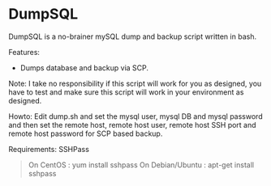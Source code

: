 DumpSQL
=======

DumpSQL is a no-brainer mySQL dump and backup script written in bash.

Features:
* Dumps database and backup via SCP.

Note:
I take no responsibility if this script will work for you as designed, you have to test and make sure this script will work in your environment as designed.

Howto:
Edit dump.sh and set the mysql user, mysql DB and mysql password and then set the remote host, remote host user, remote host SSH port and remote host password for SCP based backup.

Requirements:
SSHPass
> On CentOS : yum install sshpass
> On Debian/Ubuntu : apt-get install sshpass
